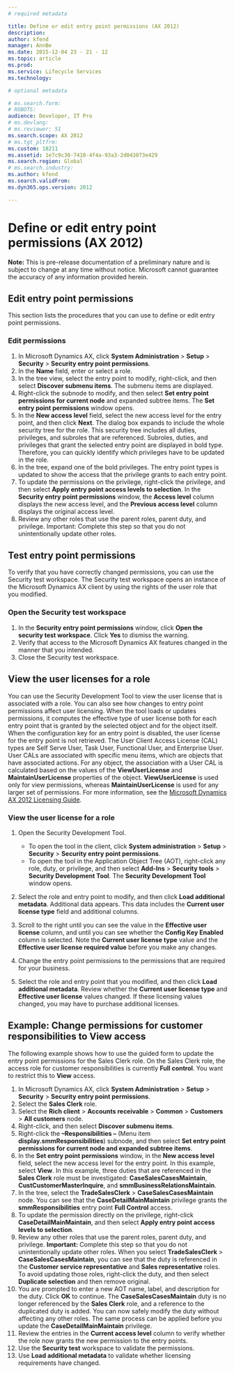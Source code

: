 ```yaml
---
# required metadata

title: Define or edit entry point permissions (AX 2012)
description: 
author: kfend
manager: AnnBe
ms.date: 2015-12-04 23 - 21 - 12
ms.topic: article
ms.prod: 
ms.service: Lifecycle Services
ms.technology: 

# optional metadata

# ms.search.form: 
# ROBOTS: 
audience: Developer, IT Pro
# ms.devlang: 
# ms.reviewer: 51
ms.search.scope: AX 2012
# ms.tgt_pltfrm: 
ms.custom: 18211
ms.assetid: 1e7c9c30-7418-4f4a-93a3-2d043073e429
ms.search.region: Global
# ms.search.industry: 
ms.author: kfend
ms.search.validFrom: 
ms.dyn365.ops.version: 2012

---
```


# Define or edit entry point permissions (AX 2012)



**Note:** This is pre-release documentation of a preliminary nature and is subject to change at any time without notice. Microsoft cannot guarantee the accuracy of any information provided herein.

## Edit entry point permissions
This section lists the procedures that you can use to define or edit entry point permissions.

### Edit permissions

1.  In Microsoft Dynamics AX, click **System Administration** &gt; **Setup** &gt; **Security** &gt; **Security entry point permissions**.
2.  In the **Name** field, enter or select a role.
3.  In the tree view, select the entry point to modify, right-click, and then select **Discover submenu items**. The submenu items are displayed.
4.  Right-click the subnode to modify, and then select **Set entry point permissions for current node** and expanded subtree items. The **Set entry point permissions** window opens.
5.  In the **New access level** field, select the new access level for the entry point, and then click **Next**. The dialog box expands to include the whole security tree for the role. This security tree includes all duties, privileges, and subroles that are referenced. Subroles, duties, and privileges that grant the selected entry point are displayed in bold type. Therefore, you can quickly identify which privileges have to be updated in the role.
6.  In the tree, expand one of the bold privileges. The entry point types is updated to show the access that the privilege grants to each entry point.
7.  To update the permissions on the privilege, right-click the privilege, and then select **Apply entry point access levels to selection**. In the **Security entry point permissions** window, the **Access level** column displays the new access level, and the **Previous access level** column displays the original access level.
8.  Review any other roles that use the parent roles, parent duty, and privilege. Important: Complete this step so that you do not unintentionally update other roles.

## Test entry point permissions
To verify that you have correctly changed permissions, you can use the Security test workspace. The Security test workspace opens an instance of the Microsoft Dynamics AX client by using the rights of the user role that you modified.

### Open the Security test workspace

1.  In the **Security entry point permissions** window, click **Open the security test workspace**. Click **Yes** to dismiss the warning.
2.  Verify that access to the Microsoft Dynamics AX features changed in the manner that you intended.
3.  Close the Security test workspace.

## View the user licenses for a role
You can use the Security Development Tool to view the user license that is associated with a role. You can also see how changes to entry point permissions affect user licensing. When the tool loads or updates permissions, it computes the effective type of user license both for each entry point that is granted by the selected object and for the object itself. When the configuration key for an entry point is disabled, the user license for the entry point is not retrieved. The User Client Access License (CAL) types are Self Serve User, Task User, Functional User, and Enterprise User. User CALs are associated with specific menu items, which are objects that have associated actions. For any object, the association with a User CAL is calculated based on the values of the **ViewUserLicense** and **MaintainUserLicense** properties of the object. **ViewUserLicense** is used only for view permissions, whereas **MaintainUserLicense** is used for any larger set of permissions. For more information, see the [Microsoft Dynamics AX 2012 Licensing Guide](./media/dynamics_ax_2012_licensing_guide-customeredition.pdf).

### View the user license for a role

1.  Open the Security Development Tool.
    -   To open the tool in the client, click **System administration** &gt; **Setup** &gt; **Security** &gt; **Security entry point permissions**.
    -   To open the tool in the Application Object Tree (AOT), right-click any role, duty, or privilege, and then select **Add-Ins** &gt; **Security tools** &gt; **Security Development Tool**. The **Security Development Tool** window opens.

2.  Select the role and entry point to modify, and then click **Load additional metadata**. Additional data appears. This data includes the **Current user license type** field and additional columns.
3.  Scroll to the right until you can see the value in the **Effective user license** column, and until you can see whether the **Config Key Enabled** column is selected. Note the **Current user license type** value and the **Effective user license required value** before you make any changes.
4.  Change the entry point permissions to the permissions that are required for your business.
5.  Select the role and entry point that you modified, and then click **Load additional metadata**. Review whether the **Current user license type** and **Effective user license** values changed. If these licensing values changed, you may have to purchase additional licenses.

## Example: Change permissions for customer responsibilities to View access
The following example shows how to use the guided form to update the entry point permissions for the Sales Clerk role. On the Sales Clerk role, the access role for customer responsibilities is currently **Full control**. You want to restrict this to **View** access.

1.  In Microsoft Dynamics AX, click **System Administration** &gt; **Setup** &gt; **Security** &gt; **Security entry point permissions**.
2.  Select the **Sales Clerk** role.
3.  Select the **Rich client** &gt; **Accounts receivable** &gt; **Common** &gt; **Customers** &gt; **All customers** node.
4.  Right-click, and then select **Discover submenu items**.
5.  Right-click the **–Responsibilities –** (Menu item **display.smmResponsibilities**) subnode, and then select **Set entry point permissions for current node and expanded subtree items**.
6.  In the **Set entry point permissions** window, in the **New access level** field, select the new access level for the entry point. In this example, select **View**. In this example, three duties that are referenced in the **Sales Clerk** role must be investigated: **CaseSalesCasesMaintain**, **CustCustomerMasterInquire**, and **smmBusinessRelationsMaintain**.
7.  In the tree, select the **TradeSalesClerk** &gt; **CaseSalesCasesMaintain** node. You can see that the **CaseDetailMainMaintain** privilege grants the **smmResponsibilities** entry point **Full Control** access.
8.  To update the permission directly on the privilege, right-click **CaseDetailMainMaintain**, and then select **Apply entry point access levels to selection**.
9.  Review any other roles that use the parent roles, parent duty, and privilege. **Important:** Complete this step so that you do not unintentionally update other roles. When you select **TradeSalesClerk** &gt; **CaseSalesCasesMaintain**, you can see that the duty is referenced in the **Customer service representative** and **Sales representative** roles. To avoid updating those roles, right-click the duty, and then select **Duplicate selection** and then remove original.
10. You are prompted to enter a new AOT name, label, and description for the duty. Click **OK** to continue. The **CaseSalesCasesMaintain** duty is no longer referenced by the **Sales Clerk** role, and a reference to the duplicated duty is added. You can now safely modify the duty without affecting any other roles. The same process can be applied before you update the **CaseDetailMainMaintain** privilege.
11. Review the entries in the **Current access level** column to verify whether the role now grants the new permission to the entry points.
12. Use the **Security test** workspace to validate the permissions.
13. Use **Load additional metadata** to validate whether licensing requirements have changed.


